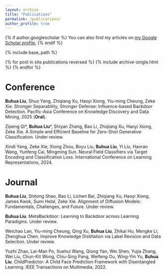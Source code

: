 ```yaml
---
layout: archive
title: "Publications"
permalink: /publications/
author_profile: true
---
```


{% if author.googlescholar %}
  You can also find my articles on <u><a href="{{author.googlescholar}}">my Google Scholar profile</a>.</u>
{% endif %}

{% include base_path %}

{% for post in site.publications reversed %}
  {% include archive-single.html %}
{% endfor %}

**Conference**
======
**Buhua Liu**, Shuo Yang, Zhiqiang Xu, Haoyi Xiong, Yiu-ming Cheung, Zeke Xie. Stronger Separability, Stronger Defense: Influence-based Backdoor Detection. Pacific-Asia Conference on Knowledge Discovery and Data Mining, 2025 (**Oral**).

Zipeng Qi\*, **Buhua Liu**\*, Shiyan Zhang, Bao Li, Zhiqiang Xu, Haoyi Xiong, Zeke Xie. A Simple and Efficient Baseline for Zero-Shot Generative Classification. Under review.

Xindi Yang, Zeke Xie, Xiong Zhou, Boyu Liu, **Buhua Liu**, Yi Liu, Haoran Wang, Yunfeng Cai, Mingming Sun. Neural Field Classifiers via Target Encoding and Classification Loss. International Conference on Learning Representations, 2024.

**Journal**
=====
**Buhua Liu**, Shitong Shao, Bao Li, Lichen Bai, Zhiqiang Xu, Haoyi Xiong, James Kwok, Sumi Helal, Zeke Xie. Alignment of Diffusion Models: Fundamentals, Challenges, and Future. Under review.

**Buhua Liu**. MetaBackdoor: Learning to Backdoor across Learning Paradigms. Under review.

Weichao Lan, Yiu-ming Cheung, Qing Xu, **Buhua Liu**, Zhikai Hu, Mengke Li, Zhenghua Chen. Improve Knowledge Distillation via Label Revision and Data Selection. Under review.

Yuzhi Zhao, Lai-Man Po, Xuehui Wang, Qiong Yan, Wei Shen, Yujia Zhang, Wei Liu, Chun-Kit Wong, Chiu-Sing Pang, Weifeng Ou, Wing-Yin Yu, **Buhua Liu**. ChildPredictor: A Child Face Prediction Framework with Disentangled Learning. IEEE Transactions on Multimedia, 2022.
